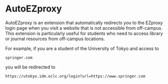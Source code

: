 # AutoEZproxy

AutoEZproxy is an extension that automatically redirects you to the EZproxy login page when you visit a website that is not accessible from off-campus. This extension is particularly useful for students who need to access library or journal resources from off-campus locations.

For example, if you are a student of the University of Tokyo and access to

    springer.com

you will be redirected to

    https://utokyo.idm.oclc.org/login?url=https://www.springer.com
